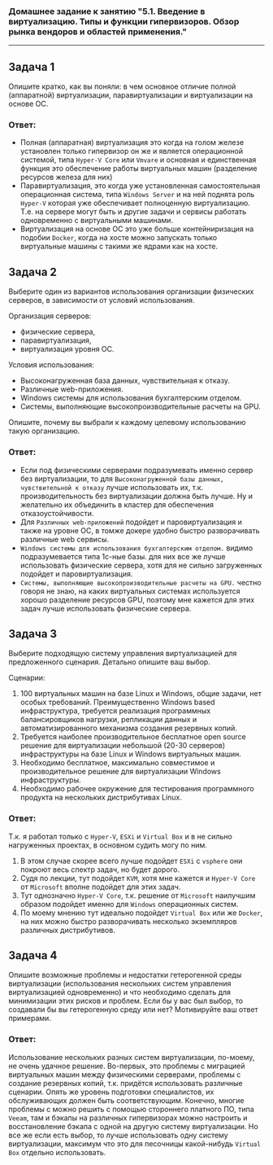 
### Домашнее задание к занятию "5.1. Введение в виртуализацию. Типы и функции гипервизоров. Обзор рынка вендоров и областей применения."


---

## Задача 1

Опишите кратко, как вы поняли: в чем основное отличие полной (аппаратной) виртуализации, паравиртуализации и виртуализации на основе ОС.

### Ответ:
- Полная (аппаратная) виртуализация это когда на голом железе установлен только гипервизор он же и является операционной системой, типа `Hyper-V Core` или `Vmvare` и основная и единственная функция это обеспечение работы виртуальных машин (разделение ресурсов железа для них) 
- Паравиртуализация, это когда уже установленная самостоятельная операционная система, типа `Windows Server` и на ней поднята роль `Hyper-V` которая уже обеспечивает полноценную виртуализацию. Т.е. на сервере могут быть и другие задачи и сервисы работать одновременно с виртуальными машинами.
- Виртуализация на основе ОС это уже больше контейниризация на подобии `Docker`, когда на хосте можно запускать только виртуальные машины с такими же ядрами как на хосте.

## Задача 2

Выберите один из вариантов использования организации физических серверов, в зависимости от условий использования.

Организация серверов:
- физические сервера,
- паравиртуализация,
- виртуализация уровня ОС.

Условия использования:
- Высоконагруженная база данных, чувствительная к отказу.
- Различные web-приложения.
- Windows системы для использования бухгалтерским отделом.
- Системы, выполняющие высокопроизводительные расчеты на GPU.

Опишите, почему вы выбрали к каждому целевому использованию такую организацию.

### Ответ:
- Если под физическими серверами подразумевать именно сервер без виртуализации, то для `Высоконагруженной базы данных, чувствительной к отказу` лучше использовать их, т.к. производительность без виртуализации должна быть лучше. Ну и желательно их объединить в кластер для обеспечения отказоустойчивости.
- Для `Различных web-приложений` подойдет и паровиртуализация и также на уровне ОС, в томже докере удобно быстро разворачивать различные web сервисы.
- `Windows системы для использования бухгалтерским отделом.` видимо подразумевается типа 1с-ные базы. для них все же лучше использовать физические сервера, хотя для не сильно загруженных подойдет и паровиртуализация.
- `Системы, выполняющие высокопроизводительные расчеты на GPU.` честно говоря не знаю, на каких виртуальных системах используется хорошо разделение ресурсов GPU, поэтому мне кажется для этих задач лучше использовать физические сервера.

## Задача 3

Выберите подходящую систему управления виртуализацией для предложенного сценария. Детально опишите ваш выбор.

Сценарии:

1. 100 виртуальных машин на базе Linux и Windows, общие задачи, нет особых требований. Преимущественно Windows based инфраструктура, требуется реализация программных балансировщиков нагрузки, репликации данных и автоматизированного механизма создания резервных копий.
2. Требуется наиболее производительное бесплатное open source решение для виртуализации небольшой (20-30 серверов) инфраструктуры на базе Linux и Windows виртуальных машин.
3. Необходимо бесплатное, максимально совместимое и производительное решение для виртуализации Windows инфраструктуры.
4. Необходимо рабочее окружение для тестирования программного продукта на нескольких дистрибутивах Linux.

### Ответ:
Т.к. я работал только с `Hyper-V`, `ESXi` и `Virtual Box` и в не сильно нагруженных проектах, в основном судить могу по ним.
1. В этом случае скорее всего лучше подойдет `ESXi` c `vsphere` они покроют весь спектр задач, но будет дорого.
2. Судя по лекции, тут подойдет `KVM`, хотя мне кажется и `Hyper-V Core` от `Microsoft` вполне подойдет для этих задач.
3. Тут однозначно `Hyper-V Core`, т.к. решение от `Microsoft` наилучшим образом подойдет именно для `Windows` операционных систем.
4. По моему мнению тут идеально подойдет `Virtual Box` или же `Docker`, на них можно быстро разворачивать несколько экземпляров различных дистрибутивов.

## Задача 4

Опишите возможные проблемы и недостатки гетерогенной среды виртуализации (использования нескольких систем управления виртуализацией одновременно) и что необходимо сделать для минимизации этих рисков и проблем. Если бы у вас был выбор, то создавали бы вы гетерогенную среду или нет? Мотивируйте ваш ответ примерами.

### Ответ:
Использование нескольких разных систем виртуализации, по-моему, не очень удачное решение. Во-первых, это проблемы с миграцией виртуальных машин между физическими серверами, проблемы с создание резервных копий, т.к. придётся использовать различные сценарии. Опять же уровень подготовки специалистов, их обслуживающих должен быть соответствующим. Конечно, многие проблемы с можно решить с помощью стороннего платного ПО, типа `Veeam`, там и бэкапы на различных гипервизорах можно настроить и восстановление бэкапа с одной на другую систему виртуализации. Но все же если есть выбор, то лучше использовать одну систему виртуализации, максимум что это для песочницы какой-нибудь `Virtual Box` отдельно использовать.

